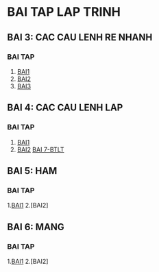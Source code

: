 # BAI TAP LAP TRINH
## BAI 3: CAC CAU LENH RE NHANH 
### BAI TAP 
1. [BAI1](https://www.jdoodle.com/a/5I8R)
2. [BAI2](https://www.jdoodle.com/a/5I8B)
3. [BAI3](https://www.jdoodle.com/a/4J5T)
## BAI 4: CAC CAU LENH LAP
### BAI TAP
1. [BAI1](https://www.jdoodle.com/a/4J5T)
2. [BAI2](https://www.jdoodle.com/a/4J5T)
[BAI 7-BTLT](https://www.jdoodle.com/a/5I8r)
## BAI 5: HAM
### BAI TAP
1.[BAI1](https://www.jdoodle.com/a/4J6m)
2.[BAI2]
## BAI 6: MANG
### BAI TAP
1.[BAI1](https://www.jdoodle.com/a/4JNJ)
2.[BAI2]
